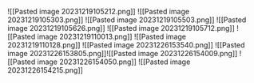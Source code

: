 ![[Pasted image 20231219105212.png]]
![[Pasted image 20231219105303.png]]
![[Pasted image 20231219105503.png]]
![[Pasted image 20231219105626.png]]
![[Pasted image 20231219105712.png]]
![[Pasted image 20231219110013.png]]
![[Pasted image 20231219110128.png]]
![[Pasted image 20231226153540.png]]
![[Pasted image 20231226153805.png]]![[Pasted image 20231226154009.png]]
![[Pasted image 20231226154050.png]]
![[Pasted image 20231226154215.png]]
